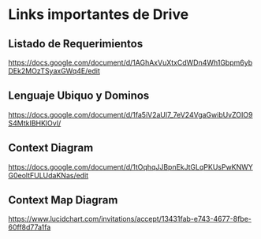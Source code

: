 # Links importantes de Drive 

## Listado de Requerimientos 
https://docs.google.com/document/d/1AGhAxVuXtxCdWDn4Wh1Gbpm6ybDEk2MOzTSyaxGWq4E/edit

## Lenguaje Ubiquo y Dominos
https://docs.google.com/document/d/1fa5iV2aUl7_7eV24VgaGwibUvZOIO9S4MtkIBHKlOvI/

## Context Diagram 
https://docs.google.com/document/d/1tOqhqJJBpnEkJtGLqPKUsPwKNWYG0eoltFULUdaKNas/edit

## Context Map Diagram
https://www.lucidchart.com/invitations/accept/13431fab-e743-4677-8fbe-60ff8d77a1fa

